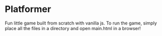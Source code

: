 # Platformer

Fun little game built from scratch with vanilla js. To run the game, simply place all the files in a directory and open main.html in a browser!
